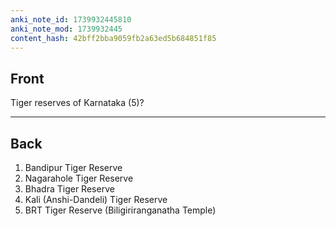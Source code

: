```yaml
---
anki_note_id: 1739932445810
anki_note_mod: 1739932445
content_hash: 42bff2bba9059fb2a63ed5b684851f85
---
```


## Front

Tiger reserves of Karnataka (5)?

<hr/>

## Back

1. Bandipur Tiger Reserve  
2. Nagarahole Tiger Reserve  
3. Bhadra Tiger Reserve  
4. Kali (Anshi-Dandeli) Tiger Reserve  
5. BRT Tiger Reserve (Biligiriranganatha Temple)